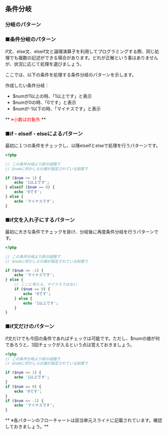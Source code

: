 ## 条件分岐
### 分岐のパターン

### ■条件分岐のパターン

if文、else文、elseif文と論理演算子を利用してプログラミングする際、同じ処理でも複数の記述ができる場合があります。どれが正解という事はありませんが、状況に応じて処理を選びましょう。

ここでは、以下の条件を処理する条件分岐のパターンを示します。

作成したい条件分岐：

* $numが1以上の時、「1以上です」と表示
* $numが0の時、「0です」と表示
* $numが-1以下の時、「マイナスです」と表示

** <font color="red">※小数は対象外</font> **


### ■if - elseif - elseによるパターン

最初に１つの条件をチェックし、以降elseifとelseで処理を行うパターンです。

```php
<?php

// この条件分岐より前の段階で
// $numに何かしらの値が設定されている前提で

if ($num >= 1) {
    echo '1以上です';
} elseif ($num == 0) {
    echo '0です';
} else {
    echo 'マイナスです';
}

```

### ■if文を入れ子にするパターン

最初に大きな条件でチェックを掛け、分岐後に再度条件分岐を行うパターンです。

```php
<?php

// この条件分岐より前の段階で
// $numに何かしらの値が設定されている前提で

if ($num <= -1) {
    echo 'マイナスです';
} else {
    // ここに来たら、マイナスではない
    if ($num == 0) {
        echo '0です';
    } else {
        echo '1以上です';
    }
}
```

### ■if文だけのパターン

if文だけでも今回の条件であればチェックは可能です。ただし、$numの値が何であろうと、3回チェックが入るという点は覚えておきましょう。

```php
<?php
// この条件分岐より前の段階で
// $numに何かしらの値が設定されている前提で

if ($num >= 1) {
    echo '1以上です';
}
if ($num == 0) {
    echo '0です';
}
if ($num <= -1) {
    echo 'マイナスです';
}
```


** ※各パターンのフローチャートは該当単元スライドに記載されています。確認しておきましょう。**
